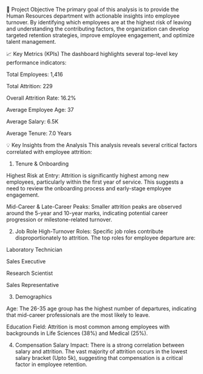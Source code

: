 🚀 Project Objective
The primary goal of this analysis is to provide the Human Resources department with actionable insights into employee turnover. By identifying which employees are at the highest risk of leaving and understanding the contributing factors, the organization can develop targeted retention strategies, improve employee engagement, and optimize talent management.

📈 Key Metrics (KPIs)
The dashboard highlights several top-level key performance indicators:


Total Employees: 1,416 


Total Attrition: 229 


Overall Attrition Rate: 16.2% 


Average Employee Age: 37 


Average Salary: 6.5K 


Average Tenure: 7.0 Years 

💡 Key Insights from the Analysis
This analysis reveals several critical factors correlated with employee attrition:

1. Tenure & Onboarding

Highest Risk at Entry: Attrition is significantly highest among new employees, particularly within the first year of service. This suggests a need to review the onboarding process and early-stage employee engagement.


Mid-Career & Late-Career Peaks: Smaller attrition peaks are observed around the 5-year and 10-year  marks, indicating potential career progression or milestone-related turnover.


2. Job Role
High-Turnover Roles: Specific job roles contribute disproportionately to attrition. The top roles for employee departure are:

Laboratory Technician 

Sales Executive 


Research Scientist 


Sales Representative 


3. Demographics

Age: The 26-35 age group has the highest number of departures, indicating that mid-career professionals are the most likely to leave.



Education Field: Attrition is most common among employees with backgrounds in Life Sciences (38%) and Medical (25%).


4. Compensation
Salary Impact: There is a strong correlation between salary and attrition. The vast majority of attrition occurs in the lowest salary bracket (Upto 5k), suggesting that compensation is a critical factor in employee retention.
